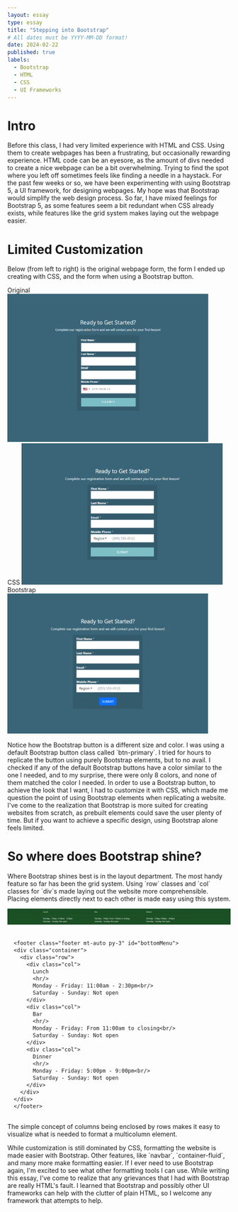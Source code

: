 ```yaml
---
layout: essay
type: essay
title: "Stepping into Bootstrap"
# All dates must be YYYY-MM-DD format!
date: 2024-02-22
published: true
labels:
  - Bootstrap
  - HTML
  - CSS
  - UI Frameworks
---
```


  <h1>Intro</h1>

  <p>
    Before this class, I had very limited experience with HTML and CSS. Using them to create webpages has been a frustrating, but occasionally rewarding experience. HTML code can be an eyesore, as the amount of divs needed to create a nice webpage can be a bit overwhelming. Trying to find the spot where you left off sometimes feels like finding a needle in a haystack. For the past few weeks or so, we have been experimenting with using Bootstrap 5, a UI framework, for designing webpages. My hope was that Bootstrap would simplify the web design process. So far, I have mixed feelings for Bootstrap 5, as some features seem a bit redundant when CSS already exists, while features like the grid system makes laying out the webpage easier.
  </p>

<h1>Limited Customization</h1>

  <p>
    Below (from left to right) is the original webpage form, the form I ended up creating with CSS, and the form when using a Bootstrap button.
  </p>

<div class="row">
  <div class="col">
    Original
    <img width="90%" class="rounded" src="../img/image_2024-02-22_185527081.png" alt="Original Form">
  </div>
  <div class="col">
    CSS
    <img width="90%" class="rounded" src="../img/image_2024-02-22_191248816.png" alt="CSS Form">
  </div>
  <div class="col">
    Bootstrap
    <img width="90%" class="rounded" src="../img/image_2024-02-22_191830572.png" alt="Bootstrap Form">
  </div>
</div>

  <p>
    Notice how the Bootstrap button is a different size and color. I was using a default Bootstrap button class called `btn-primary`. I tried for hours to replicate the button using purely Bootstrap elements, but to no avail. I checked if any of the default Bootstrap buttons have a color similar to the one I needed, and to my surprise, there were only 8 colors, and none of them matched the color I needed. In order to use a Bootstrap button, to achieve the look that I want, I had to customize it with CSS, which made me question the point of using Bootstrap elements when replicating a website. I've come to the realization that Bootstrap is more suited for creating websites from scratch, as prebuilt elements could save the user plenty of time. But if you want to achieve a specific design, using Bootstrap alone feels limited.
  </p>
        
  <h1>
    So where does Bootstrap shine?
  </h1>

  <p>
    Where Bootstrap shines best is in the layout department. The most handy feature so far has been the grid system. Using `row` classes and `col` classes for `div`s made laying out the website more comprehensible. Placing elements directly next to each other is made easy using this system. 
  </p>

<div class="col">
    <img width="100%" class="rounded" src="../img/image_2024-02-22_205805008.png" alt="Columns">
  </div>

<pre>
  <code>
  &lt;footer class=&quot;footer mt-auto py-3&quot; id=&quot;bottomMenu&quot;&gt;
  &lt;div class=&quot;container&quot;&gt;
    &lt;div class=&quot;row&quot;&gt;
      &lt;div class=&quot;col&quot;&gt;
        Lunch
        &lt;hr/&gt;
        Monday - Friday: 11:00am - 2:30pm&lt;br/&gt;
        Saturday - Sunday: Not open
      &lt;/div&gt;
      &lt;div class=&quot;col&quot;&gt;
        Bar
        &lt;hr/&gt;
        Monday - Friday: From 11:00am to closing&lt;br/&gt;
        Saturday - Sunday: Not open
      &lt;/div&gt;
      &lt;div class=&quot;col&quot;&gt;
        Dinner
        &lt;hr/&gt;
        Monday - Friday: 5:00pm - 9:00pm&lt;br/&gt;
        Saturday - Sunday: Not open
      &lt;/div&gt;
    &lt;/div&gt;
  &lt;/div&gt;
  &lt;/footer&gt;
  </code>
</pre>  

  <p>
    The simple concept of columns being enclosed by rows makes it easy to visualize what is needed to format a multicolumn element.
  </p>

<p>
  While customization is still dominated by CSS, formatting the website is made easier with Bootstrap. Other features, like `navbar`, `container-fluid`, and many more make formatting easier. If I ever need to use Bootstrap again, I'm excited to see what other formatting tools I can use. While writing this essay, I've come to realize that any grievances that I had with Bootstrap are really HTML's fault. I learned that Bootstrap and possibly other UI frameworks can help with the clutter of plain HTML, so I welcome any framework that attempts to help.
</p>

</body>
</html>
